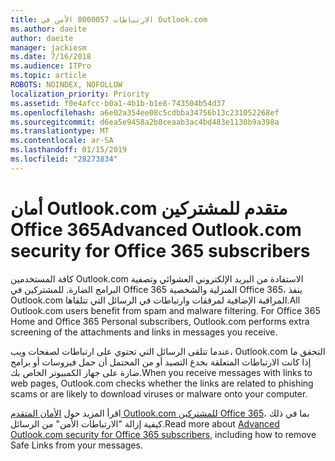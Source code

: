```yaml
---
title: الارتباطات 8000057 الأمن في Outlook.com
ms.author: daeite
author: daeite
manager: jackiesm
ms.date: 7/16/2018
ms.audience: ITPro
ms.topic: article
ROBOTS: NOINDEX, NOFOLLOW
localization_priority: Priority
ms.assetid: f0e4afcc-b0a1-4b1b-b1e8-743504b54d37
ms.openlocfilehash: a6e02a354ee08c5cdbba34756b13c231052268ef
ms.sourcegitcommit: d6ea5e9458a2b8ceaab3ac4bd483e1130b9a398a
ms.translationtype: MT
ms.contentlocale: ar-SA
ms.lasthandoff: 01/15/2019
ms.locfileid: "28273834"
---
```

# <a name="advanced-outlookcom-security-for-office-365-subscribers"></a><span data-ttu-id="fac3e-102">أمان Outlook.com متقدم للمشتركين Office 365</span><span class="sxs-lookup"><span data-stu-id="fac3e-102">Advanced Outlook.com security for Office 365 subscribers</span></span>

<span data-ttu-id="fac3e-p101">كافة المستخدمين Outlook.com الاستفادة من البريد الإلكتروني العشوائي وتصفية البرامج الضارة. للمشتركين في Office 365 المنزلية والشخصية Office 365، ينفذ Outlook.com المراقبة الإضافية لمرفقات وارتباطات في الرسائل التي تتلقاها.</span><span class="sxs-lookup"><span data-stu-id="fac3e-p101">All Outlook.com users benefit from spam and malware filtering. For Office 365 Home and Office 365 Personal subscribers, Outlook.com performs extra screening of the attachments and links in messages you receive.</span></span>
  
<span data-ttu-id="fac3e-105">عندما تتلقى الرسائل التي تحتوي على ارتباطات لصفحات ويب، Outlook.com التحقق ما إذا كانت الارتباطات المتعلقة بخدع التصيد أو من المحتمل أن حمل فيروسات أو برامج ضارة على جهاز الكمبيوتر الخاص بك.</span><span class="sxs-lookup"><span data-stu-id="fac3e-105">When you receive messages with links to web pages, Outlook.com checks whether the links are related to phishing scams or are likely to download viruses or malware onto your computer.</span></span>
  
<span data-ttu-id="fac3e-106">اقرأ المزيد حول [الأمان المتقدم Outlook.com للمشتركين Office 365](https://go.microsoft.com/fwlink/p/?linkid=2006140)، بما في ذلك كيفية إزالة "الارتباطات الأمن" من الرسائل.</span><span class="sxs-lookup"><span data-stu-id="fac3e-106">Read more about [Advanced Outlook.com security for Office 365 subscribers](https://go.microsoft.com/fwlink/p/?linkid=2006140), including how to remove Safe Links from your messages.</span></span>
  

